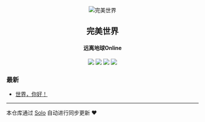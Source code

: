 <p align="center"><img alt="完美世界" src="https://b3log.org/images/brand/solo-128.png"></p><h2 align="center">
完美世界
</h2>

<h4 align="center">远离地球Online</h4>
<p align="center"><a title="完美世界" target="_blank" href="https://github.com/yisheng1234/solo-blog"><img src="https://img.shields.io/github/last-commit/yisheng1234/solo-blog.svg?style=flat-square&color=FF9900"></a>
<a title="GitHub repo size in bytes" target="_blank" href="https://github.com/yisheng1234/solo-blog"><img src="https://img.shields.io/github/repo-size/yisheng1234/solo-blog.svg?style=flat-square"></a>
<a title="Solo Version" target="_blank" href="https://github.com/88250/solo/releases"><img src="https://img.shields.io/badge/solo-4.3.1-f1e05a.svg?style=flat-square&color=blueviolet"></a>
<a title="Hits" target="_blank" href="https://github.com/88250/hits"><img src="https://hits.b3log.org/yisheng1234/solo-blog.svg"></a></p>

### 最新

* [世界，你好！](http://47.120.9.90/hello-solo)



---

本仓库通过 [Solo](https://github.com/88250/solo) 自动进行同步更新 ❤️ 